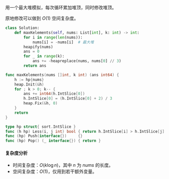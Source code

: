 用一个最大堆模拟，每次循环累加堆顶，同时修改堆顶。

原地修改可以做到 $O(1)$ 空间复杂度。

```py [sol1-Python3]
class Solution:
    def maxKelements(self, nums: List[int], k: int) -> int:
        for i in range(len(nums)):
            nums[i] = -nums[i]  # 最大堆
        heapify(nums)
        ans = 0
        for _ in range(k):
            ans += -heapreplace(nums, nums[0] // 3)
        return ans
```

```go [sol1-Go]
func maxKelements(nums []int, k int) (ans int64) {
	h := hp{nums}
	heap.Init(&h)
	for ; k > 0; k-- {
		ans += int64(h.IntSlice[0])
		h.IntSlice[0] = (h.IntSlice[0] + 2) / 3
		heap.Fix(&h, 0)
	}
	return
}

type hp struct{ sort.IntSlice }
func (h hp) Less(i, j int) bool { return h.IntSlice[i] > h.IntSlice[j] }
func (hp) Push(interface{})     {}
func (hp) Pop() (_ interface{}) { return }
```

#### 复杂度分析

- 时间复杂度：$O(k\log n)$，其中 $n$ 为 $\textit{nums}$ 的长度。
- 空间复杂度：$O(1)$，仅用到若干额外变量。
